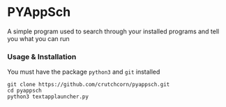 # PYAppSch
A simple program used to search through your installed programs and tell you what you can run

### Usage & Installation
You must have the package `python3` and `git` installed 
```
git clone https://github.com/crutchcorn/pyappsch.git
cd pyappsch
python3 textapplauncher.py
```
